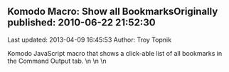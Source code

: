 ## Komodo Macro: Show all BookmarksOriginally published: 2010-06-22 21:52:30 
Last updated: 2013-04-09 16:45:53 
Author: Troy Topnik 
 
Komodo JavaScript macro that shows a click-able list of all bookmarks in the Command Output tab.\n\n\n